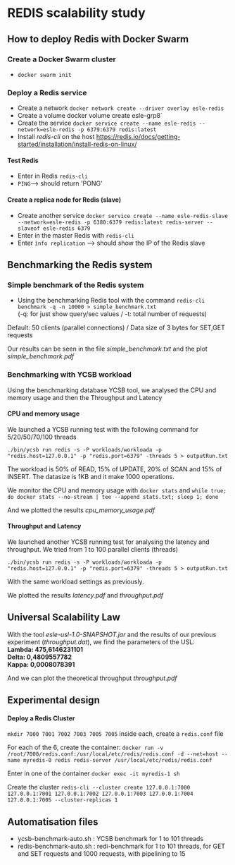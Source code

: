 # REDIS scalability study

## How to deploy Redis with Docker Swarm

### Create a Docker Swarm cluster
- `docker swarm init`

### Deploy a Redis service
- Create a network `docker network create --driver overlay esle-redis`
- Create a volume docker volume create esle-grp8`
- Create the service `docker service create --name esle-redis --network=esle-redis -p 6379:6379 redis:latest`
- Install *redis-cli* on the host https://redis.io/docs/getting-started/installation/install-redis-on-linux/

#### Test Redis
- Enter in Redis `redis-cli`
- `PING`--> should return 'PONG'

#### Create a replica node for Redis (slave)
- Create another service `docker service create --name esle-redis-slave --network=esle-redis -p 6380:6379 redis:latest redis-server --slaveof esle-redis 6379`
- Enter in the master Redis with `redis-cli`
- Enter `ìnfo replication` --> should show the IP of the Redis slave

## Benchmarking the Redis system
### Simple benchmark of the Redis system
- Using the benchmarking Redis tool with the command `redis-cli benchmark -q -n 10000 > simple_benchmark.txt` 
<br/>(-q: for just show query/sec values / -t: total number of requests)

Default: 50 clients (parallel connections) / Data size of 3 bytes for SET,GET requests

Our results can be seen in the file _simple_benchmark.txt_ and the plot _simple_benchmark.pdf_

### Benchmarking with YCSB workload
Using the benchmarking database YCSB tool, we analysed the CPU and memory usage and then the Throughput and Latency
#### CPU and memory usage
We launched a YCSB running test with the following command for 5/20/50/70/100 threads <br/>

`./bin/ycsb run redis -s -P workloads/workloada -p "redis.host=127.0.0.1" -p "redis.port=6379" -threads 5 > outputRun.txt` <br/>

The workload is 50% of READ, 15% of UPDATE, 20% of SCAN and 15% of INSERT. The datasize is 1KB and it make 1000 operations. <br/>

We monitor the CPU and memory usage with `docker stats` and `while true; do docker stats --no-stream | tee --append stats.txt; sleep 1; done` <br/>

And we plotted the results _cpu_memory_usage.pdf_

#### Throughput and Latency
We launched another YCSB running test for analysing the latency and throughput. We tried from 1 to 100 parallel clients (threads) <br>

`./bin/ycsb run redis -s -P workloads/workloada -p "redis.host=127.0.0.1" -p "redis.port=6379" -threads 5 > outputRun.txt` <br/>

With the same workload settings as previously. <br/>

We plotted the results _latency.pdf_ and _throughput.pdf_

## Universal Scalability Law
With the tool _esle-usl-1.0-SNAPSHOT.jar_ and the results of our previous experiment (_throughput.dat_), we find the parameters of the USL:</br>
**Lambda: 475,6146231101 </br> Delta: 0,4809557782 </br> Kappa: 0,0008078391**

And we can plot the theoretical throughput _throughput.pdf_

## Experimental design
#### Deploy a Redis Cluster

`mkdir 7000 7001 7002 7003 7005 7005`
inside each, create a `redis.conf` file

For each of the 6, create the container:
`docker run -v /root/7000/redis.conf:/usr/local/etc/redis/redis.conf -d --net=host --name myredis-0 redis redis-server /usr/local/etc/redis/redis.conf`

Enter in one of the container
`docker exec -it myredis-1 sh`

Create the cluster
`redis-cli --cluster create 127.0.0.1:7000 127.0.0.1:7001 127.0.0.1:7002 127.0.0.1:7003 127.0.0.1:7004 127.0.0.1:7005 --cluster-replicas 1`

## Automatisation files
- ycsb-benchmark-auto.sh : YCSB benchmark for 1 to 101 threads
- redis-benchmark-auto.sh : redi-benchmark for 1 to 101 threads, for GET and SET requests and 1000 requests, with pipelining to 15

